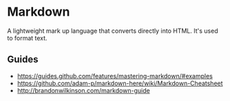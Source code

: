 # Markdown

A lightweight mark up language that converts directly into HTML. It's used to format text.

## Guides

-   <https://guides.github.com/features/mastering-markdown/#examples>
-   <https://github.com/adam-p/markdown-here/wiki/Markdown-Cheatsheet>
-   <http://brandonwilkinson.com/markdown-guide>
